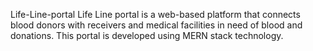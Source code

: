 Life-Line-portal
Life Line portal is a web-based platform that connects blood donors with receivers and medical facilities in need of blood and donations. This portal is developed using MERN stack technology.
